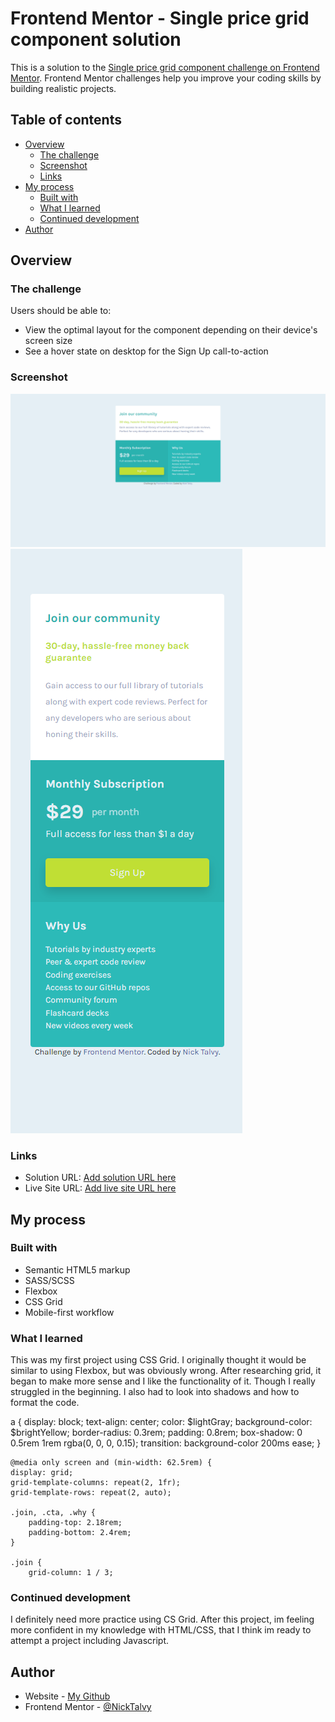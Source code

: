 # Frontend Mentor - Single price grid component solution

This is a solution to the [Single price grid component challenge on Frontend Mentor](https://www.frontendmentor.io/challenges/single-price-grid-component-5ce41129d0ff452fec5abbbc). Frontend Mentor challenges help you improve your coding skills by building realistic projects. 

## Table of contents

- [Overview](#overview)
  - [The challenge](#the-challenge)
  - [Screenshot](#screenshot)
  - [Links](#links)
- [My process](#my-process)
  - [Built with](#built-with)
  - [What I learned](#what-i-learned)
  - [Continued development](#continued-development)
- [Author](#author)

## Overview

### The challenge

Users should be able to:

- View the optimal layout for the component depending on their device's screen size
- See a hover state on desktop for the Sign Up call-to-action

### Screenshot

![](./images/Screenshot%20(5).png)
![](./images/Screenshot%20(6).png)

### Links

- Solution URL: [Add solution URL here](https://your-solution-url.com)
- Live Site URL: [Add live site URL here](https://your-live-site-url.com)

## My process

### Built with

- Semantic HTML5 markup
- SASS/SCSS
- Flexbox
- CSS Grid
- Mobile-first workflow

### What I learned

This was my first project using CSS Grid. I originally thought it would be similar to using Flexbox, but was obviously wrong. After researching grid, it began to make more sense and I like the functionality of it. Though I really struggled in the beginning. I also had to look into shadows and how to format the code. 

a {
        display: block;
        text-align: center;
        color: $lightGray;
        background-color: $brightYellow;
        border-radius: 0.3rem;
        padding: 0.8rem;
        box-shadow: 0 0.5rem 1rem rgba(0, 0, 0, 0.15);
        transition: background-color 200ms ease;
    }

    @media only screen and (min-width: 62.5rem) {
    display: grid;
    grid-template-columns: repeat(2, 1fr);
    grid-template-rows: repeat(2, auto);

    .join, .cta, .why {
        padding-top: 2.18rem;
        padding-bottom: 2.4rem;
    }

    .join {
        grid-column: 1 / 3;

### Continued development

I definitely need more practice using CS Grid. After this project, im feeling more confident in my knowledge with HTML/CSS, that I think im ready to attempt a project including Javascript. 

## Author

- Website - [My Github](https://github.com/NickTalvy)
- Frontend Mentor - [@NickTalvy](https://www.frontendmentor.io/profile/NickTalvy)